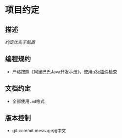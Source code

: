 # 项目约定

## 描述

*约定优先于配置*

## 编程规约

- 严格按照《阿里巴巴Java开发手册》，使用[p3c插件](https://github.com/alibaba/p3c)检查

## 文档约定

- 全部使用`.md`格式

## 版本控制

- git commit message用中文




